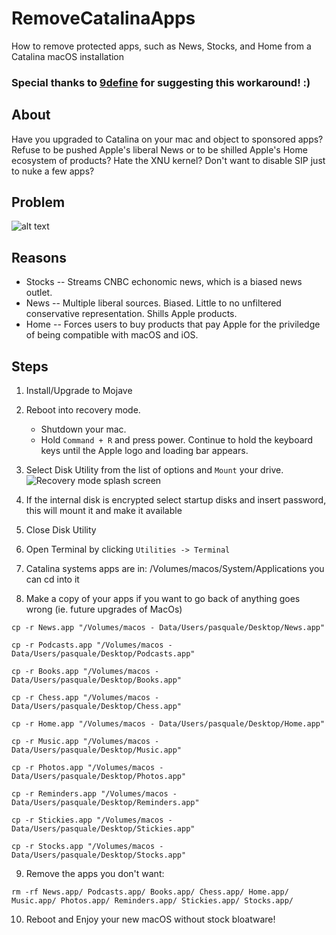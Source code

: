 # RemoveCatalinaApps
How to remove protected apps, such as News, Stocks, and Home from a Catalina macOS installation

### Special thanks to [9define](https://github.com/9define) for suggesting this workaround! :) 

## About
Have you upgraded to Catalina on your mac and object to sponsored apps? Refuse to be pushed Apple's liberal News or to be shilled Apple's Home ecosystem of products? Hate the XNU kernel? Don't want to disable SIP just to nuke a few apps?

## Problem
![alt text](https://raw.githubusercontent.com/banzr/RemoveMojaveApps/master/screens/cant-delete.png)

## Reasons

* Stocks -- Streams CNBC echonomic news, which is a biased news outlet.
* News -- Multiple liberal sources. Biased. Little to no unfiltered conservative representation. Shills Apple products.
* Home -- Forces users to buy products that pay Apple for the priviledge of being compatible with macOS and iOS.

## Steps
1. Install/Upgrade to Mojave

2. Reboot into recovery mode. 
	* Shutdown your mac.
	* Hold `Command + R` and press power. Continue to hold the keyboard keys until the Apple logo and loading bar appears. 

3. Select Disk Utility from the list of options and `Mount` your drive.
![Recovery mode splash screen](https://raw.githubusercontent.com/banzr/RemoveMojaveApps/master/screens/recovery-mode-opts.jpg)

4. If the internal disk is encrypted select startup disks and insert password, this will mount it and make it available

5. Close Disk Utility

6. Open Terminal by clicking `Utilities -> Terminal`

7. Catalina systems apps are in: /Volumes/macos/System/Applications you can cd into it

8. Make a copy of your apps if you want to go back of anything goes wrong (ie. future upgrades of MacOs)

`cp -r News.app "/Volumes/macos - Data/Users/pasquale/Desktop/News.app"`

`cp -r Podcasts.app "/Volumes/macos - Data/Users/pasquale/Desktop/Podcasts.app"`

`cp -r Books.app "/Volumes/macos - Data/Users/pasquale/Desktop/Books.app"`

`cp -r Chess.app "/Volumes/macos - Data/Users/pasquale/Desktop/Chess.app"`

`cp -r Home.app "/Volumes/macos - Data/Users/pasquale/Desktop/Home.app"`

`cp -r Music.app "/Volumes/macos - Data/Users/pasquale/Desktop/Music.app"`

`cp -r Photos.app "/Volumes/macos - Data/Users/pasquale/Desktop/Photos.app"`

`cp -r Reminders.app "/Volumes/macos - Data/Users/pasquale/Desktop/Reminders.app"`

`cp -r Stickies.app "/Volumes/macos - Data/Users/pasquale/Desktop/Stickies.app"`

`cp -r Stocks.app "/Volumes/macos - Data/Users/pasquale/Desktop/Stocks.app"`

9. Remove the apps you don't want:

`rm -rf News.app/ Podcasts.app/ Books.app/ Chess.app/ Home.app/ Music.app/ Photos.app/ Reminders.app/ Stickies.app/ Stocks.app/`

10. Reboot and Enjoy your new macOS without stock bloatware!

